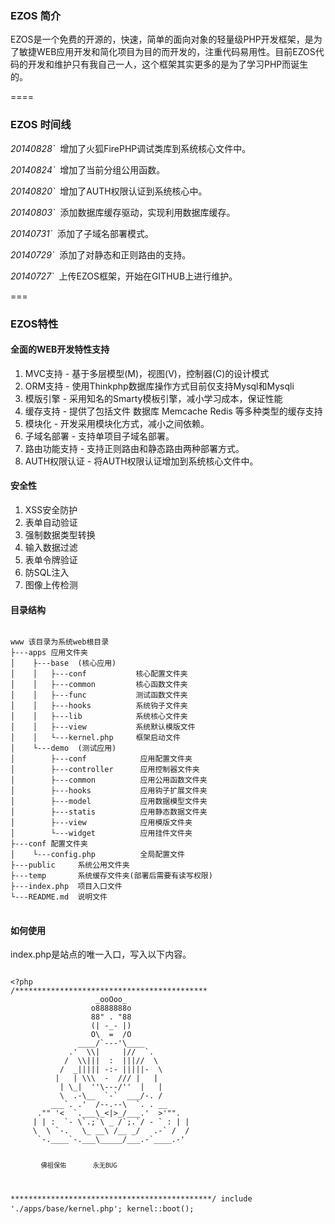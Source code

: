 <h3>EZOS 简介</h3>
<p>EZOS是一个免费的开源的，快速，简单的面向对象的轻量级PHP开发框架，是为了敏捷WEB应用开发和简化项目为目的而开发的，注重代码易用性。目前EZOS代码的开发和维护只有我自己一人，这个框架其实更多的是为了学习PHP而诞生的。</p>
====

<h3>EZOS 时间线</h3>
<p> <em>20140828`</em>&nbsp;&nbsp;增加了火狐FirePHP调试类库到系统核心文件中。</p>
<p> <em>20140824`</em>&nbsp;&nbsp;增加了当前分组公用函数。</p>
<p> <em>20140820`</em>&nbsp;&nbsp;增加了AUTH权限认证到系统核心中。</p>
<p> <em>20140803`</em>&nbsp;&nbsp;添加数据库缓存驱动，实现利用数据库缓存。</p>
<p> <em>20140731`</em>&nbsp;&nbsp;添加了子域名部署模式。</p>
<p> <em>20140729`</em>&nbsp;&nbsp;添加了对静态和正则路由的支持。</p>
<p> <em>20140727`</em>&nbsp;&nbsp;上传EZOS框架，开始在GITHUB上进行维护。</p>
===
<h3>EZOS特性</h3>
<h4>全面的WEB开发特性支持</h4>
<ol>
    <li>MVC支持      - 基于多层模型(M)，视图(V)，控制器(C)的设计模式</li>
    <li>ORM支持      - 使用Thinkphp数据库操作方式目前仅支持Mysql和Mysqli</li>
    <li>模版引擎     - 采用知名的Smarty模板引擎，减小学习成本，保证性能</li>
    <li>缓存支持     - 提供了包括文件 数据库 Memcache Redis 等多种类型的缓存支持</li>
    <li>模块化       - 开发采用模块化方式，减小之间依赖。</li>
    <li>子域名部署   - 支持单项目子域名部署。</li>
    <li>路由功能支持 - 支持正则路由和静态路由两种部署方式。</li>
    <li>AUTH权限认证 - 将AUTH权限认证增加到系统核心文件中。</li>
</ol>
<h4>安全性</h4>
<ol>
    <li>XSS安全防护</li>
    <li>表单自动验证</li>
    <li>强制数据类型转换</li>
    <li>输入数据过滤</li>
    <li>表单令牌验证</li>
    <li>防SQL注入</li>
    <li>图像上传检测</li>
</ol>
<h4>目录结构</h4>
<pre>
<code>
www 该目录为系统web根目录
├---apps 应用文件夹
│    ├---base  (核心应用)
│    │   ├---conf           核心配置文件夹
│    │   ├---common         核心函数文件夹
│    │   ├---func           测试函数文件夹
│    │   ├---hooks          系统钩子文件夹
│    │   ├---lib            系统核心文件夹
│    │   ├---view           系统默认模版文件
│    │   └---kernel.php     框架启动文件
│    └---demo  (测试应用)
│        ├---conf            应用配置文件夹
│        ├---controller      应用控制器文件夹
│        ├---common          应用公用函数文件夹
│        ├---hooks           应用钩子扩展文件夹
│        ├---model           应用数据模型文件夹
│        ├---statis          应用静态数据文件夹
│        ├---view            应用模版文件夹
│        └---widget          应用挂件文件夹
├---conf 配置文件夹
│    └---config.php          全局配置文件
├---public     系统公用文件夹
├---temp       系统缓存文件夹(部署后需要有读写权限)
├---index.php  项目入口文件
└---README.md  说明文件
</code>
</pre>
<h4>如何使用</h4>
<p>index.php是站点的唯一入口，写入以下内容。</p>
<pre>
<code>
&lt;?php
/*******************************************
                   _ooOoo_
                  o8888888o
                  88" . "88
                  (| -_- |)
                  O\  =  /O
               ____/`---'\____
             .'  \\|     |//  `.
            /  \\|||  :  |||//  \
           /  _||||| -:- |||||-  \
          |   | \\\  -  /// |   |
           | \_|  ''\---/''  |   |
           \  .-\__  `-`  ___/-. /
         ___`. .'  /--.--\  `. . __
      ."" '<  `.___\_<|>_/___.'  >'"".
     | | :  `- \`.;`\ _ /`;.`/ - ` : | |
     \  \ `-.   \_ __\ /__ _/   .-` /  /
      `-.____`-.___\_____/___.-`____.-'

            佛祖保佑       永无BUG
*********************************************/
include './apps/base/kernel.php';
kernel::boot();
</code>
</pre>